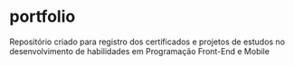 # portfolio
Repositório criado para registro dos certificados e projetos de estudos no desenvolvimento de habilidades em Programação Front-End e Mobile
